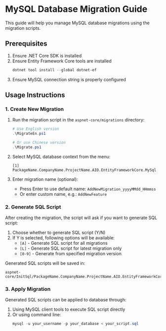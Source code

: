 # MySQL Database Migration Guide

This guide will help you manage MySQL database migrations using the migration scripts.

## Prerequisites

1. Ensure .NET Core SDK is installed
2. Ensure Entity Framework Core tools are installed
   ```powershell
   dotnet tool install --global dotnet-ef
   ```
3. Ensure MySQL connection string is properly configured

## Usage Instructions

### 1. Create New Migration

1. Run the migration script in the `aspnet-core/migrations` directory:
   ```powershell
   # Use English version
   .\MigrateEn.ps1
   
   # Or use Chinese version
   .\Migrate.ps1
   ```

2. Select MySQL database context from the menu:
   ```
   [1] PackageName.CompanyName.ProjectName.AIO.EntityFrameworkCore.MySql
   ```

3. Enter migration name (optional):
   - Press Enter to use default name: `AddNewMigration_yyyyMMdd_HHmmss`
   - Or enter custom name, e.g.: `AddNewFeature`

### 2. Generate SQL Script

After creating the migration, the script will ask if you want to generate SQL script:

1. Choose whether to generate SQL script (Y/N)
2. If Y is selected, following options will be available:
   - `[A]` - Generate SQL script for all migrations
   - `[L]` - Generate SQL script for latest migration only
   - `[0-9]` - Generate from specified migration version

Generated SQL scripts will be saved in:
```
aspnet-core/InitSql/PackageName.CompanyName.ProjectName.AIO.EntityFrameworkCore.MySql/
```

### 3. Apply Migration

Generated SQL scripts can be applied to database through:

1. Using MySQL client tools to execute SQL script directly
2. Or using command line:
   ```powershell
   mysql -u your_username -p your_database < your_script.sql
   ```
